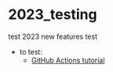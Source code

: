 # 2023_testing
test 2023 new features 
test 

* to test: 
    * [GitHub Actions tutorial](https://docs.github.com/en/actions)
